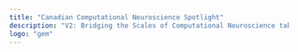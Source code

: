 ```yaml
---
title: "Canadian Computational Neuroscience Spotlight"
description: "V2: Bridging the Scales of Computational Neuroscience taking place May 17-18 2021. Register at crowdcast.io/e/ccnsv2/register"
logo: "gem"
---
```

